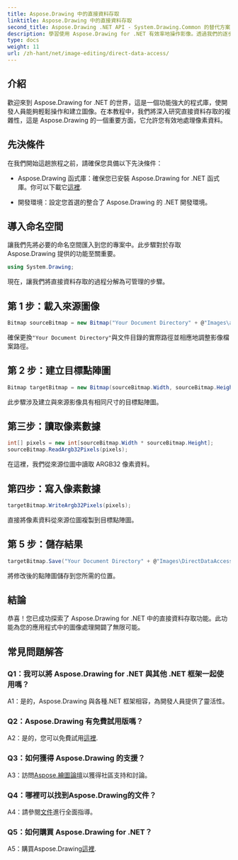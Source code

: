 ```yaml
---
title: Aspose.Drawing 中的直接資料存取
linktitle: Aspose.Drawing 中的直接資料存取
second_title: Aspose.Drawing .NET API - System.Drawing.Common 的替代方案
description: 學習使用 Aspose.Drawing for .NET 有效率地操作影像。透過我們的逐步指南深入了解直接資料存取。
type: docs
weight: 11
url: /zh-hant/net/image-editing/direct-data-access/
---
```

## 介紹

歡迎來到 Aspose.Drawing for .NET 的世界，這是一個功能強大的程式庫，使開發人員能夠輕鬆操作和建立圖像。在本教程中，我們將深入研究直接資料存取的複雜性，這是 Aspose.Drawing 的一個重要方面，它允許您有效地處理像素資料。

## 先決條件

在我們開始這趟旅程之前，請確保您具備以下先決條件：

-  Aspose.Drawing 函式庫：確保您已安裝 Aspose.Drawing for .NET 函式庫。你可以下載它[這裡](https://releases.aspose.com/drawing/net/).

- 開發環境：設定您首選的整合了 Aspose.Drawing 的 .NET 開發環境。

## 導入命名空間

讓我們先將必要的命名空間匯入到您的專案中。此步驟對於存取 Aspose.Drawing 提供的功能至關重要。

```csharp
using System.Drawing;
```

現在，讓我們將直接資料存取的過程分解為可管理的步驟。

## 第 1 步：載入來源圖像

```csharp
Bitmap sourceBitmap = new Bitmap("Your Document Directory" + @"Images\aspose_logo.png");
```

確保更換`"Your Document Directory"`與文件目錄的實際路徑並相應地調整影像檔案路徑。

## 第 2 步：建立目標點陣圖

```csharp
Bitmap targetBitmap = new Bitmap(sourceBitmap.Width, sourceBitmap.Height, System.Drawing.Imaging.PixelFormat.Format32bppPArgb);
```

此步驟涉及建立與來源影像具有相同尺寸的目標點陣圖。

## 第三步：讀取像素數據

```csharp
int[] pixels = new int[sourceBitmap.Width * sourceBitmap.Height];
sourceBitmap.ReadArgb32Pixels(pixels);
```

在這裡，我們從來源位圖中讀取 ARGB32 像素資料。

## 第四步：寫入像素數據

```csharp
targetBitmap.WriteArgb32Pixels(pixels);
```

直接將像素資料從來源位圖複製到目標點陣圖。

## 第 5 步：儲存結果

```csharp
targetBitmap.Save("Your Document Directory" + @"Images\DirectDataAccess_out.png");
```

將修改後的點陣圖儲存到您所需的位置。

## 結論

恭喜！您已成功探索了 Aspose.Drawing for .NET 中的直接資料存取功能。此功能為您的應用程式中的圖像處理開闢了無限可能。

## 常見問題解答

### Q1：我可以將 Aspose.Drawing for .NET 與其他 .NET 框架一起使用嗎？

A1：是的，Aspose.Drawing 與各種.NET 框架相容，為開發人員提供了靈活性。

### Q2：Aspose.Drawing 有免費試用版嗎？

 A2：是的，您可以免費試用[這裡](https://releases.aspose.com/).

### Q3：如何獲得 Aspose.Drawing 的支援？

 A3：訪問[Aspose.繪圖論壇](https://forum.aspose.com/c/diagram/17)以獲得社區支持和討論。

### Q4：哪裡可以找到Aspose.Drawing的文件？

A4：請參閱[文件](https://reference.aspose.com/drawing/net/)進行全面指導。

### Q5：如何購買 Aspose.Drawing for .NET？

 A5：購買Aspose.Drawing[這裡](https://purchase.aspose.com/buy).